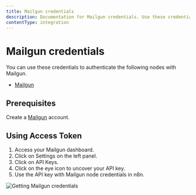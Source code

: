 ```yaml
---
title: Mailgun credentials
description: Documentation for Mailgun credentials. Use these credentials to authenticate Mailgun in n8n, a workflow automation platform.
contentType: integration
---
```


# Mailgun credentials

You can use these credentials to authenticate the following nodes with Mailgun.

- [Mailgun](/integrations/builtin/app-nodes/n8n-nodes-base.mailgun/)

## Prerequisites

Create a [Mailgun](https://www.mailgun.com/) account.

## Using Access Token

1. Access your Mailgun dashboard.
2. Click on Settings on the left panel.
3. Click on API Keys.
4. Click on the eye icon to uncover your API key.
5. Use the API key with Mailgun node credentials in n8n.

![Getting Mailgun credentials](/_images/integrations/builtin/credentials/mailgun/using-access-token.gif)

